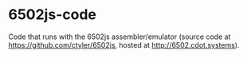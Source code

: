 # 6502js-code
Code that runs with the 6502js assembler/emulator (source code at https://github.com/ctyler/6502js, hosted at http://6502.cdot.systems).
